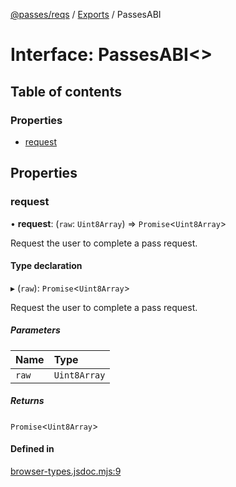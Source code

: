 [@passes/reqs](../README.md) / [Exports](../modules.md) / PassesABI

# Interface: PassesABI\<\>

## Table of contents

### Properties

- [request](PassesABI.md#request)

## Properties

### request

• **request**: (`raw`: `Uint8Array`) => `Promise`\<`Uint8Array`\>

Request the user to complete a pass request.

#### Type declaration

▸ (`raw`): `Promise`\<`Uint8Array`\>

Request the user to complete a pass request.

##### Parameters

| Name | Type |
| :------ | :------ |
| `raw` | `Uint8Array` |

##### Returns

`Promise`\<`Uint8Array`\>

#### Defined in

[browser-types.jsdoc.mjs:9](https://github.com/passes-org/passes/blob/2d660fa/packages/reqs/src/browser-types.jsdoc.mjs#L9)
